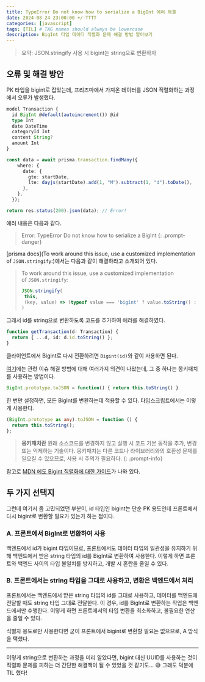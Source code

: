 ```yaml
---
title: TypeError Do not know how to serialize a BigInt 에러 해결
date: 2024-08-24 23:00:00 +/-TTTT
categories: [javascript]
tags: [TIL] # TAG names should always be lowercase
description: BigInt 타입 데이터 직렬화 문제 해결 방법 알아보기
---
```


> 요약: JSON.stringify 사용 시 bigint는 string으로 변환하자

## 오류 및 해결 방안

PK 타입을 bigint로 잡았는데, 프리즈마에서 가져온 데이터를 JSON 직렬화하는 과정에서 오류가 발생했다.

```ts
model Transaction {
  id BigInt @default(autoincrement()) @id
  type Int
  date DateTime
  categoryId Int
  content String?
  amount Int
}

const data = await prisma.transaction.findMany({
    where: {
      date: {
        gte: startDate,
        lte: dayjs(startDate).add(1, "M").subtract(1, "d").toDate(),
      },
    },
  });

return res.status(200).json(data); // Error!

```

에러 내용은 다음과 같다.

> Error: TypeError Do not know how to serialize a BigInt
{: .prompt-danger}

[prisma docs](To work around this issue, use a customized implementation of `JSON.stringify`:)에서는 다음과 같이 해결하라고 소개되어 있다.
> To work around this issue, use a customized implementation of `JSON.stringify`:
>
>```js
>JSON.stringify(
>  this,
>  (key, value) => (typeof value === 'bigint' ? value.toString() : value) // return everything else unchanged
>)
> ```

그래서 id를 string으로 변환하도록 코드를 추가하여 에러를 해결하였다.

```ts
function getTransaction(d: Transaction) {
  return { ...d, id: d.id.toString() };
}
```

클라이언트에서 Bigint로 다시 전환하려면 `Bigint(id)`와 같이 사용하면 된다.

[여기](https://github.com/GoogleChromeLabs/jsbi/issues/30#issuecomment-953187833)에는 관련 이슈 해결 방법에 대해 여러가지 의견이 나왔는데, 그 중 하나는 몽키패치를 사용하는 방법이다.

```js
BigInt.prototype.toJSON = function() { return this.toString() }
```

한 번만 설정하면, 모든 BigInt를 변환하는데 적용할 수 있다.
타입스크립트에서는 이렇게 사용한다.

```ts
(BigInt.prototype as any).toJSON = function () {
  return this.toString();
};
```

> **몽키패치란** 원래 소스코드를 변경하지 않고 실행 시 코드 기본 동작을 추가, 변경 또는 억제하는 기술이다. 몽키패치는 다른 코드나 라이브러리와의 호환성 문제를 일으킬 수 있으므로, 사용 시 주의가 필요하다.
{: .prompt-info}

참고로 [MDN 에도 Bigint 직렬화에 대한 가이드](https://developer.mozilla.org/en-US/docs/Web/JavaScript/Reference/Global_Objects/BigInt#use_within_json)가 나와 있다.

## 두 가지 선택지

그런데 여기서 좀 고민되었던 부분이, id 타입인 bigint는 단순 PK 용도인데 프론트에서 다시 bigint로 변환할 필요가 있는가 하는 점이다.

### A. 프론트에서 BigInt로 변환하여 사용

백엔드에서 id가 bigint 타입이므로, 프론트에서도 데이터 타입의 일관성을 유지하기 위해 백엔드에서 받은 string 타입의 id를 BigInt로 변환하여 사용한다. 이렇게 하면 프론트와 백엔드 사이의 타입 불일치를 방지하고, 개발 시 혼란을 줄일 수 있다.

### B. 프론트에서는 string 타입을 그대로 사용하고, 변환은 백엔드에서 처리

프론트에서는 백엔드에서 받은 string 타입의 id를 그대로 사용하고, 데이터를 백엔드에 전달할 때도 string 타입 그대로 전달한다. 이 경우, id를 BigInt로 변환하는 작업은 백엔드에서만 수행한다. 이렇게 하면 프론트에서의 타입 변환을 최소화하고, 불필요한 연산을 줄일 수 있다.

식별자 용도로만 사용한다면 굳이 프론트에서 bigint로 변환할 필요는 없으므로, A 방식을 택했다.

--- 

이렇게 string으로 변환하는 과정을 미리 알았다면, bigint 대신 UUID를 사용하는 것이 직렬화 문제를 피하는 더 간단한 해결책이 될 수 있었을 것 같기도... 😅
그래도 덕분에 TIL 했다!
